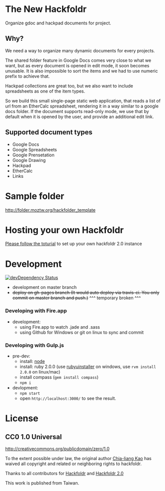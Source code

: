 The New Hackfoldr
============

Organize gdoc and hackpad documents for project.

## Why?

We need a way to organize many dynamic documents for every projects.

The shared folder feature in Google Docs comes very close to what we want, but as every document is opened in edit mode, it soon becomes unusable.  It is also impossible to sort the items and we had to use numeric prefix to achieve that.

Hackpad collections are great too, but we also want to include spreadsheets as one of the item types.

So we build this small single-page static web application, that reads a list of url from an EtherCalc spreadsheet, rendering it in a way similar to a google docs folder.  If the document supports read-only mode, we use that by default when it is opened by the user, and provide an additional edit link.


## Supported document types

* Google Docs
* Google Spreadsheets
* Google Prensetation
* Google Drawing
* Hackpad
* EtherCalc
* Links


# Sample folder

http://folder.moztw.org/hackfolder_template


# Hosting your own Hackfoldr 
[Please follow the toturial](https://g0v.hackpad.com/Hackfoldr-2.0-forkme) to set up your own hackfoldr 2.0 instance


# Development

[![devDependency Status](https://david-dm.org/hackfoldr/hackfoldr-2.0/dev-status.svg?style=flat-square)](https://david-dm.org/hackfoldr/hackfoldr-2.0#info=devDependencies)

* development on master branch
* <del>deploy on gh-pages branch (It would auto deploy via travis-ci. You only commit on master branch and push.)</del>
^^^ temporary broken ^^^

### Developing with Fire.app

* development:
    * using Fire.app to watch .jade and .sass
    * using Github for Windows or git on linux to sync and commit

### Developing with Gulp.js

* pre-dev:
    * install: [node](http://nodejs.org/)
    * install: ruby 2.0.0 (use [rubyuinstaller](http://rubyinstaller.org) on windows, use `rvm install 2.0.0` on linux/mac)
    * install compass (`gem install compass`)
    * `npm i`
* devlopment:
    * `npm start`
    * open `http://localhost:3000/` to see the result.


# License

## CC0 1.0 Universal

http://creativecommons.org/publicdomain/zero/1.0

To the extent possible under law, the original author [Chia-liang Kao](https://github.com/clkao) has waived all copyright and related or neighboring rights to hackfoldr.

Thanks to all contributors for [Hackfoldr](https://github.com/hackfoldr/hackfoldr/graphs/contributors) and [Hackfoldr 2.0](https://github.com/hackfoldr/hackfoldr-2.0-forkme/graphs/contributors)

This work is published from Taiwan.
